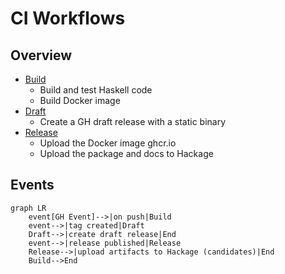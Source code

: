 # CI Workflows

## Overview

- [Build](build.yml)
  - Build and test Haskell code
  - Build Docker image
- [Draft](draft.yml)
  - Create a GH draft release with a static binary
- [Release](release.yml)
  - Upload the Docker image ghcr.io
  - Upload the package and docs to Hackage

## Events

```mermaid
graph LR
    event[GH Event]-->|on push|Build
    event-->|tag created|Draft
    Draft-->|create draft release|End
    event-->|release published|Release
    Release-->|upload artifacts to Hackage (candidates)|End
    Build-->End
```
